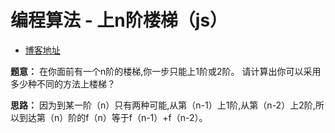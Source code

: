 # 编程算法 - 上n阶楼梯（js）
- [博客地址](https://www.jianshu.com/p/9b38a35a6bf6)

**题意：** 在你面前有一个n阶的楼梯,你一步只能上1阶或2阶。 请计算出你可以采用多少种不同的方法上楼梯？

**思路：** 因为到某一阶（n）只有两种可能,从第（n-1）上1阶,从第（n-2）上2阶,所以到达第（n）阶的f（n）等于f（n-1）+f（n-2）。
